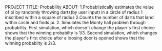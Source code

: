 PROJECT TITLE: Probability
ABOUT: 1.Probablistically estimates the value of pi by randomly throwing darts(by user input) in a circle of radius 1 inscribed within a square of radius 2.Counts the number of darts that land within circle and finds pi.
2. Simulates the Monty hall problem through probability. First simulation, which doesn't change the player's first choice shows that the winning probabilty is 1/3. Second simulation, which changes the player's first choice after a loosing door is opened shows that the winning probabilty is 2/3.
